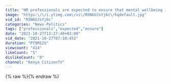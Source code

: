 ```yaml
---
title: "HR professionals are expected to ensure that mental wellbeing is taken up as priority"
image: "https:\/\/i.ytimg.com\/vi\/M3N6UJsYj6c\/hqdefault.jpg"
vid_id: "M3N6UJsYj6c"
categories: "News-Politics"
tags: ["professionals","expected","ensure"]
date: "2021-10-27T13:27:40+03:00"
vid_date: "2021-10-27T07:10:45Z"
duration: "PT9M12S"
viewcount: "414"
likeCount: "5"
dislikeCount: "0"
channel: "Kenya CitizenTV"
---
```

{% raw %}{% endraw %}
